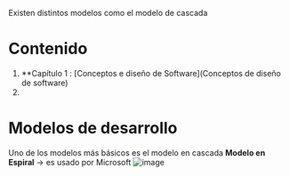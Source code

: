 Existen distintos modelos como el modelo de cascada
# Contenido
1. **Capítulo 1 : [Conceptos e diseño de Software](Conceptos de diseño de software)
2. 


# Modelos de desarrollo
Uno de los modelos más básicos es el modelo en cascada
**Modelo en Espiral** -> es usado por Microsoft
![image](https://user-images.githubusercontent.com/95874539/236940220-a5530437-91a5-4b46-be30-303401f99aad.png)


